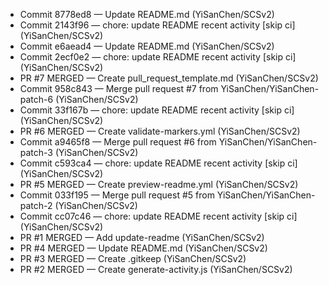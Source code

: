 - Commit 8778ed8 — Update README.md (YiSanChen/SCSv2)
- Commit 2143f96 — chore: update README recent activity [skip ci] (YiSanChen/SCSv2)
- Commit e6aead4 — Update README.md (YiSanChen/SCSv2)
- Commit 2ecf0e2 — chore: update README recent activity [skip ci] (YiSanChen/SCSv2)
- PR #7 MERGED — Create pull_request_template.md (YiSanChen/SCSv2)
- Commit 958c843 — Merge pull request #7 from YiSanChen/YiSanChen-patch-6 (YiSanChen/SCSv2)
- Commit 33f167b — chore: update README recent activity [skip ci] (YiSanChen/SCSv2)
- PR #6 MERGED — Create validate-markers.yml (YiSanChen/SCSv2)
- Commit a9465f8 — Merge pull request #6 from YiSanChen/YiSanChen-patch-3 (YiSanChen/SCSv2)
- Commit c593ca4 — chore: update README recent activity [skip ci] (YiSanChen/SCSv2)
- PR #5 MERGED — Create preview-readme.yml (YiSanChen/SCSv2)
- Commit 033f195 — Merge pull request #5 from YiSanChen/YiSanChen-patch-2 (YiSanChen/SCSv2)
- Commit cc07c46 — chore: update README recent activity [skip ci] (YiSanChen/SCSv2)
- PR #1 MERGED — Add update-readme (YiSanChen/SCSv2)
- PR #4 MERGED — Update README.md (YiSanChen/SCSv2)
- PR #3 MERGED — Create .gitkeep (YiSanChen/SCSv2)
- PR #2 MERGED — Create generate-activity.js (YiSanChen/SCSv2)